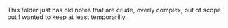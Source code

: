 This folder just has old notes that are crude, overly complex, out of scope
but I wanted to keep at least temporarilly.